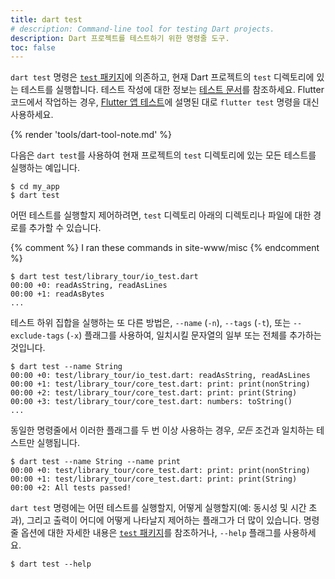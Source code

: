 ```yaml
---
title: dart test
# description: Command-line tool for testing Dart projects.
description: Dart 프로젝트를 테스트하기 위한 명령줄 도구.
toc: false
---
```


`dart test` 명령은 [`test` 패키지][`test` package]에 의존하고, 
현재 Dart 프로젝트의 `test` 디렉토리에 있는 테스트를 실행합니다. 
테스트 작성에 대한 정보는 [테스트 문서][testing documentation]를 ​​참조하세요. 
Flutter 코드에서 작업하는 경우, 
[Flutter 앱 테스트][Testing Flutter apps]에 설명된 대로 `flutter test` 명령을 대신 사용하세요.

[testing documentation]: /guides/testing
[`test` package]: {{site.pub-pkg}}/test
[Testing Flutter apps]: {{site.flutter-docs}}/testing

{% render 'tools/dart-tool-note.md' %}

다음은 `dart test`를 사용하여 현재 프로젝트의 `test` 디렉토리에 있는 모든 테스트를 실행하는 예입니다.

```console
$ cd my_app
$ dart test
```

어떤 테스트를 실행할지 제어하려면, `test` 디렉토리 아래의 디렉토리나 파일에 대한 경로를 추가할 수 있습니다.

{% comment %}
  I ran these commands in site-www/misc
{% endcomment %}

```console
$ dart test test/library_tour/io_test.dart
00:00 +0: readAsString, readAsLines
00:00 +1: readAsBytes
...
```

테스트 하위 집합을 실행하는 또 다른 방법은, 
`--name` (`-n`), `--tags` (`-t`), 또는 `--exclude-tags` (`-x`) 플래그를 사용하여, 
일치시킬 문자열의 일부 또는 전체를 추가하는 것입니다.

```console
$ dart test --name String
00:00 +0: test/library_tour/io_test.dart: readAsString, readAsLines
00:00 +1: test/library_tour/core_test.dart: print: print(nonString)
00:00 +2: test/library_tour/core_test.dart: print: print(String)
00:00 +3: test/library_tour/core_test.dart: numbers: toString()
...
```

동일한 명령줄에서 이러한 플래그를 두 번 이상 사용하는 경우, 
_모든_ 조건과 일치하는 테스트만 실행됩니다.

```console
$ dart test --name String --name print
00:00 +0: test/library_tour/core_test.dart: print: print(nonString)
00:00 +1: test/library_tour/core_test.dart: print: print(String)
00:00 +2: All tests passed!
```

`dart test` 명령에는 어떤 테스트를 실행할지, 어떻게 실행할지(예: 동시성 및 시간 초과), 
그리고 출력이 어디에 어떻게 나타날지 제어하는 ​​플래그가 더 많이 있습니다. 
명령줄 옵션에 대한 자세한 내용은 [`test` 패키지][`test` package]를 참조하거나, `--help` 플래그를 사용하세요.

```console
$ dart test --help
```
